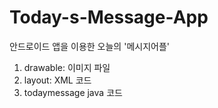# Today-s-Message-App
안드로이드 앱을 이용한 오늘의 '메시지어플'
1. drawable: 이미지 파일
2. layout: XML 코드
3. todaymessage java 코드
